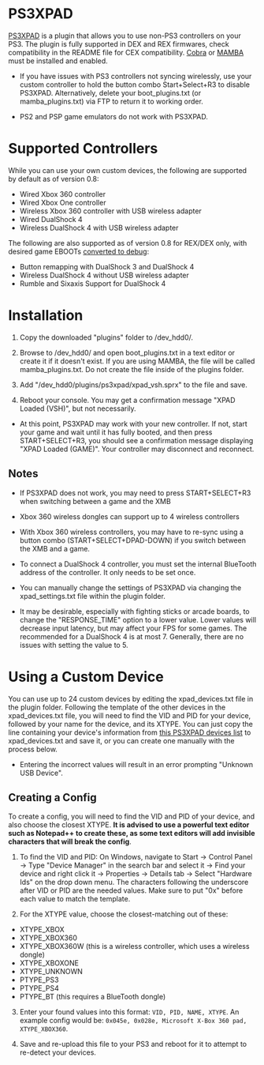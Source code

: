 # PS3XPAD

[PS3XPAD](https://mega.nz/#!fNxjBS5Q!z_5zPWrkuJ4UAi8Wy_uNXy9sTjJGOBwO1pV2RWOE7_U) is a plugin that allows you to use non-PS3 controllers on your PS3. The plugin is fully supported in DEX and REX firmwares, check compatibility in the README file for CEX compatibility. [Cobra](https://www.reddit.com/r/ps3homebrew/wiki/cobra) or [MAMBA](https://www.reddit.com/r/ps3homebrew/wiki/mamba) must be installed and enabled.

* If you have issues with PS3 controllers not syncing wirelessly, use your custom controller to hold the button combo Start+Select+R3 to disable PS3XPAD. Alternatively, delete your boot_plugins.txt (or mamba_plugins.txt) via FTP to return it to working order.

* PS2 and PSP game emulators do not work with PS3XPAD.

# Supported Controllers

While you can use your own custom devices, the following are supported by default as of version 0.8:

- Wired Xbox 360 controller
- Wired Xbox One controller
- Wireless Xbox 360 controller with USB wireless adapter
- Wired DualShock 4
- Wireless DualShock 4 with USB wireless adapter

The following are also supported as of version 0.8 for REX/DEX only, with desired game EBOOTs [converted to debug](https://www.reddit.com/r/ps3homebrew/wiki/eboots):

- Button remapping with DualShock 3 and DualShock 4
- Wireless DualShock 4 without USB wireless adapter
- Rumble and Sixaxis Support for DualShock 4


# Installation

1. Copy the downloaded "plugins" folder to /dev_hdd0/.

2. Browse to /dev_hdd0/ and open boot_plugins.txt in a text editor or create it if it doesn't exist. If you are using MAMBA, the file will be called mamba_plugins.txt. Do not create the file inside of the plugins folder.

3. Add "/dev_hdd0/plugins/ps3xpad/xpad_vsh.sprx" to the file and save.

4. Reboot your console. You may get a confirmation message "XPAD Loaded (VSH)", but not necessarily.

 * At this point, PS3XPAD may work with your new controller. If not, start your game and wait until it has fully booted, and then press START+SELECT+R3, you should see a confirmation message displaying "XPAD Loaded (GAME)". Your controller may disconnect and reconnect.

## Notes


* If PS3XPAD does not work, you may need to press START+SELECT+R3 when switching between a game and the XMB

* Xbox 360 wireless dongles can support up to 4 wireless controllers

* With Xbox 360 wireless controllers, you may have to re-sync using a button combo (START+SELECT+DPAD-DOWN) if you switch between the XMB and a game.

* To connect a DualShock 4 controller, you must set the internal BlueTooth address of the controller. It only needs to be set once.

* You can manually change the settings of PS3XPAD via changing the xpad_settings.txt file within the plugin folder.

* It may be desirable, especially with fighting sticks or arcade boards, to change the "RESPONSE_TIME" option to a lower value. Lower values will decrease input latency, but may affect your FPS for some games. The recommended for a DualShock 4 is at most 7. Generally, there are no issues with setting the value to 5.

# Using a Custom Device

You can use up to 24 custom devices by editing the xpad_devices.txt file in the plugin folder. Following the template of the other devices in the xpad_devices.txt file, you will need to find the VID and PID for your device, followed by your name for the device, and its XTYPE. You can just copy the line containing your device's information from [this PS3XPAD devices list](https://pastebin.com/raw/YTMN99eM) to xpad_devices.txt and save it, or you can create one manually with the process below.

* Entering the incorrect values will result in an error prompting "Unknown USB Device". 

## Creating a Config

To create a config, you will need to find the VID and PID of your device, and also choose the closest XTYPE. **It is advised to use a powerful text editor such as Notepad++ to create these, as some text editors will add invisible characters that will break the config**.

1. To find the VID and PID: On Windows, navigate to Start → Control Panel → Type "Device Manager" in the search bar and select it → Find your device and right click it → Properties → Details tab → Select "Hardware Ids" on the drop down menu. The characters following the underscore after VID or PID are the needed values. Make sure to put "0x" before each value to match the template. 

2. For the XTYPE value, choose the closest-matching out of these:
 * XTYPE_XBOX
 * XTYPE_XBOX360
 * XTYPE_XBOX360W (this is a wireless controller, which uses a wireless dongle)
 * XTYPE_XBOXONE
 * XTYPE_UNKNOWN
 * PTYPE_PS3
 * PTYPE_PS4
 * PTYPE_BT (this requires a BlueTooth dongle) 

3. Enter your found values into this format: `VID, PID, NAME, XTYPE`. An example config would be: `0x045e, 0x028e, Microsoft X-Box 360 pad, XTYPE_XBOX360`.

4. Save and re-upload this file to your PS3 and reboot for it to attempt to re-detect your devices.